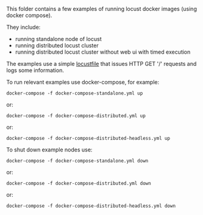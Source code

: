 This folder contains a few examples of running locust docker images (using docker compose).

They include:
* running standalone node of locust 
* running distributed locust cluster
* running distributed locust cluster without web ui with timed execution

The examples use a simple [locustfile](locust-scripts) that issues HTTP GET '/' requests and logs some information.

To run relevant examples use docker-compose, for example:
```
docker-compose -f docker-compose-standalone.yml up
```
or:
```
docker-compose -f docker-compose-distributed.yml up
```
or:
```
docker-compose -f docker-compose-distributed-headless.yml up
```


To shut down example nodes use:
```
docker-compose -f docker-compose-standalone.yml down
```
or:
```
docker-compose -f docker-compose-distributed.yml down
```
or:
```
docker-compose -f docker-compose-distributed-headless.yml down
```